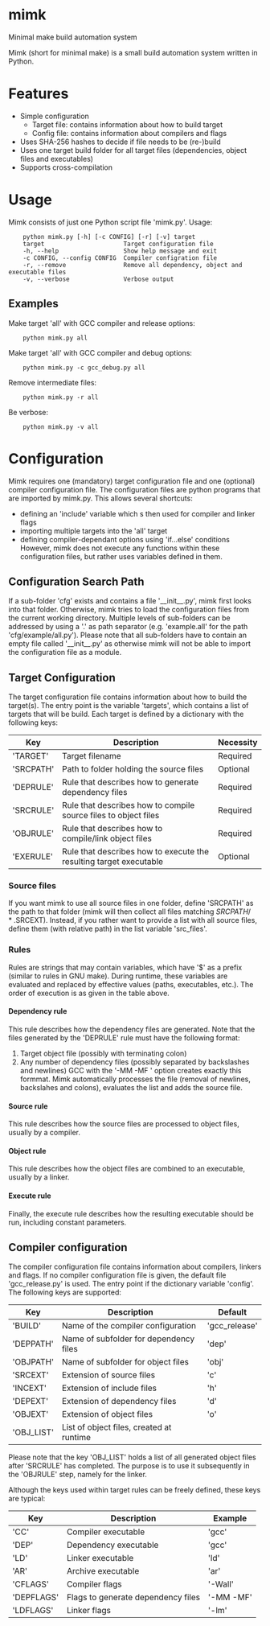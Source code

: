 # mimk
Minimal make build automation system

Mimk (short for minimal make) is a small build automation system written in Python.

# Features
* Simple configuration
    * Target file: contains information about how to build target
    * Config file: contains information about compilers and flags
* Uses SHA-256 hashes to decide if file needs to be (re-)build
* Uses one target build folder for all target files (dependencies, object files and executables)
* Supports cross-compilation

# Usage
Mimk consists of just one Python script file 'mimk.py'.
Usage:
```
    python mimk.py [-h] [-c CONFIG] [-r] [-v] target
    target                      Target configuration file
    -h, --help                  Show help message and exit
    -c CONFIG, --config CONFIG  Compiler configration file
    -r, --remove                Remove all dependency, object and executable files
    -v, --verbose               Verbose output
```

## Examples
Make target 'all' with GCC compiler and release options:
```
    python mimk.py all
```
Make target 'all' with GCC compiler and debug options:
```
    python mimk.py -c gcc_debug.py all
```
Remove intermediate files:
```
    python mimk.py -r all
```
Be verbose:
```
    python mimk.py -v all
```

# Configuration
Mimk requires one (mandatory) target configuration file and one (optional) compiler configuration file.
The configuration files are python programs that are imported by mimk.py.
This allows several shortcuts:
* defining an 'include' variable which s then used for compiler and linker flags
* importing multiple targets into the 'all' target
* defining compiler-dependant options using 'if...else' conditions
However, mimk does not execute any functions within these configuration files, but rather uses variables defined in them.

## Configuration Search Path
If a sub-folder 'cfg' exists and contains a file '\_\_init\_\_.py', mimk first looks into that folder.
Otherwise, mimk tries to load the configuration files from the current working directory.
Multiple levels of sub-folders can be addressed by using a '.' as path separator (e.g. 'example.all' for the path 'cfg/example/all.py').
Please note that all sub-folders have to contain an empty file called '\_\_init\_\_.py' as otherwise mimk will not be able to import the configuration file as a module.

## Target Configuration
The target configuration file contains information about how to build the target(s).
The entry point is the variable 'targets', which contains a list of targets that will be build.
Each target is defined by a dictionary with the following keys:

| Key       | Description                                                        | Necessity |
| --------- | ------------------------------------------------------------------ | --------- |
| 'TARGET'  | Target filename                                                    | Required  |
| 'SRCPATH' | Path to folder holding the source files                            | Optional  |
| 'DEPRULE' | Rule that describes how to generate dependency files               | Required  |
| 'SRCRULE' | Rule that describes how to compile source files to object files    | Required  |
| 'OBJRULE' | Rule that describes how to compile/link object files               | Required  |
| 'EXERULE' | Rule that describes how to execute the resulting target executable | Optional  |

### Source files
If you want mimk to use all source files in one folder, define 'SRCPATH' as the path to that folder (mimk will then collect all files matching $SRCPATH/*.$SRCEXT).
Instead, if you rather want to provide a list with all source files, define them (with relative path) in the list variable 'src_files'.

### Rules
Rules are strings that may contain variables, which have '$' as a prefix (similar to rules in GNU make).
During runtime, these variables are evaluated and replaced by effective values (paths, executables, etc.).
The order of execution is as given in the table above.

#### Dependency rule
This rule describes how the dependency files are generated.
Note that the files generated by the 'DEPRULE' rule must have the following format:
1. Target object file (possibly with terminating colon)
2. Any number of dependency files (possibly separated by backslashes and newlines)
GCC with the '-MM -MF <depfile>' option creates exactly this formmat.
Mimk automatically processes the file (removal of newlines, backslahes and colons), evaluates the list and adds the source file.

#### Source rule
This rule describes how the source files are processed to object files, usually by a compiler.

#### Object rule
This rule describes how the object files are combined to an executable, usually by a linker.

#### Execute rule
Finally, the execute rule describes how the resulting executable should be run, including constant parameters.

## Compiler configuration
The compiler configuration file contains information about compilers, linkers and flags.
If no compiler configuration file is given, the default file 'gcc_release.py' is used.
The entry point if the dictionary variable 'config'.
The following keys are supported:

| Key        | Description                              | Default       |
| ---------- | ---------------------------------------- | ------------- |
| 'BUILD'    | Name of the compiler configuration       | 'gcc_release' |
| 'DEPPATH'  | Name of subfolder for dependency files   | 'dep'         |
| 'OBJPATH'  | Name of subfolder for object files       | 'obj'         |
| 'SRCEXT'   | Extension of source files                | 'c'           |
| 'INCEXT'   | Extension of include files               | 'h'           |
| 'DEPEXT'   | Extension of dependency files            | 'd'           |
| 'OBJEXT'   | Extension of object files                | 'o'           |
| 'OBJ_LIST' | List of object files, created at runtime |               |

Please note that the key 'OBJ_LIST' holds a list of all generated object files after 'SRCRULE' has completed.
The purpose is to use it subsequently in the 'OBJRULE' step, namely for the linker.

Although the keys used within target rules can be freely defined, these keys are typical:

| Key        | Description                        | Example   |
| ---------- | ---------------------------------- | --------- |
| 'CC'       | Compiler executable                | 'gcc'     |
| 'DEP'      | Dependency executable              | 'gcc'     |
| 'LD'       | Linker executable                  | 'ld'      |
| 'AR'       | Archive executable                 | 'ar'      |
| 'CFLAGS'   | Compiler flags                     | '-Wall'   |
| 'DEPFLAGS' | Flags to generate dependency files | '-MM -MF' |
| 'LDFLAGS'  | Linker flags                       | '-lm'     |
